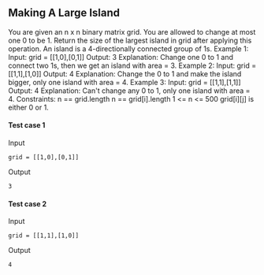 
## Making A Large Island
You are given an n x n binary matrix grid. You are allowed to change at most one 0 to be 1. Return the size of the largest island in grid after applying this operation. An island is a 4-directionally connected group of 1s. Example 1: Input: grid = [[1,0],[0,1]] Output: 3 Explanation: Change one 0 to 1 and connect two 1s, then we get an island with area = 3. Example 2: Input: grid = [[1,1],[1,0]] Output: 4 Explanation: Change the 0 to 1 and make the island bigger, only one island with area = 4. Example 3: Input: grid = [[1,1],[1,1]] Output: 4 Explanation: Can&#39;t change any 0 to 1, only one island with area = 4. Constraints: n == grid.length n == grid[i].length 1 &lt;= n &lt;= 500 grid[i][j] is either 0 or 1.

#### Test case 1

Input

```
grid = [[1,0],[0,1]]
```

Output

```
3
```

#### Test case 2

Input

```
grid = [[1,1],[1,0]]
```

Output

```
4
```
  